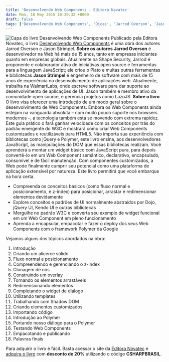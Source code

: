 ```yaml
---
title: 'Desenvolvendo Web Components - Editora Novatec'
date: Mon, 18 May 2015 10:30:32 +0000
draft: false
tags: ['Desenvolvendo Web Components', 'Dicas', 'Jarrod Overson', 'Jason Strimpel', 'jquery', 'Livros', 'livros', 'Novatec Editora', 'Polymer', 'Resenhas', 'Web Components']
---
```


![Capa do livro Desenvolvendo Web Components](/wp-content/uploads/2015/05/livro_desenvolvendo_web_components.png) Publicado pela Editora Novatec, o livro [Desenvolvendo Web Components](https://novatec.com.br/livros/desenvolvendo-web-componentes/) é uma obra dos autores Jarrod Overson e Jason Strimpel. **Sobre os autores** **Jarrod Overson** é desenvolvedor na Web há mais de 15 anos, tanto em empresas iniciantes quanto em empresas globais. Atualmente na Shape Security, Jarrod é proponente e colaborador ativo de iniciativas open source e ferramentas para a linguagem JavaScript; ele criou o Plato e muitas outras ferramentas e bibliotecas **Jason Strimpel** é engenheiro de software com mais de 15 anos de experiência no desenvolvimento de aplicações web. Atualmente, trabalha na WalmartLabs, onde escreve software para dar suporte ao desenvolvimento de aplicações de UI. Jason também é membro ativo da comunidade open source, e gerencia projetos como LazoJS. **Sobre o livro** O livro visa oferecer uma introdução de um modo geral sobre o desenvolvimento de Web Components. Embora os Web Components ainda estejam na vanguarda absoluta – com muito pouco suporte nos browsers modernos –, a tecnologia também está se movendo com extrema rapidez. Este guia prático o fará ganhar velocidade com os conceitos por trás do padrão emergente do W3C e mostrará como criar Web Components customizados e reutilizáveis para HTML5.  Não importa sua experiência com bibliotecas como jQuery e Polymer, este livro ensina, aos desenvolvedores JavaScript, as manipulações do DOM que essas bibliotecas realizam. Você aprenderá a montar um widget básico com JavaScript pura, para depois convertê-lo em um Web Component semântico, declarativo, encapsulado, consumível e de fácil manutenção. Com componentes customizados, a Web pode finalmente cumprir seu potencial como uma plataforma de aplicação extensível por natureza. Este livro permitirá que você embarque na hora certa.

*   Compreenda os conceitos básicos (como fluxo normal e posicionamento, e z-index) para posicionar, arrastar e redimensionar elementos devidamente
*   Explore conceitos e padrões de UI normalmente abstraídos por Dojo, jQuery UI, Kendo UI e outras bibliotecas
*   Mergulhe no padrão W3C e converta seu exemplo de widget funcional em um Web Component em pleno funcionamento
*   Aprenda a encapsular, empacotar e fazer o deploy dos seus Web Components com o framework Polymer da Google

Vejamos alguns dos tópicos abordados na obra:

1.  Introdução
2.  Criando um alicerce sólido
3.  Fluxo normal e posicionamento
4.  Compreendendo e gerenciando o z-index
5.  Clonagem de nós
6.  Construindo um overlay
7.  Tornando os elementos arrastáveis
8.  Redimensionando elementos
9.  Completando o widget de diálogo
10.  Utilizando templates
11.  Trabalhando com Shadow DOM
12.  Criando elementos customizados
13.  Importando código
14.  Introdução ao Polymer
15.  Portando nosso diálogo para o Polymer
16.  Testando Web Components
17.  Empacotando e publicando
18.  Palavras finais

Para adquirir o livro é fácil. Basta acessar o site da [Editora Novatec](http://www.novatec.com.br/) e [adquira o livro](https://novatec.com.br/livros/desenvolvendo-web-componentes/) com **desconto de 20%** utilizando o código **CSHARPBRASIL**.